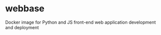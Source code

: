 webbase
=======

Docker image for Python and JS front-end web application development and deployment

